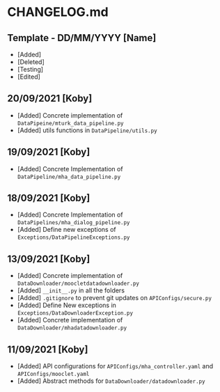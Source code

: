# CHANGELOG.md
## Template - DD/MM/YYYY [Name]
- [Added]
- [Deleted]
- [Testing]
- [Edited]

## 20/09/2021 [Koby]
- [Added] Concrete implementation of `DataPipeine/mturk_data_pipeline.py`
- [Added] utils functions in `DataPipeline/utils.py`

## 19/09/2021 [Koby]
- [Added] Concrete Implementation of `DataPipeline/mha_data_pipeline.py`

## 18/09/2021 [Koby]
- [Added] Concrete Implementation of `DataPipelines/mha_dialog_pipeline.py`
- [Added] Define new exceptions of `Exceptions/DataPipelineExceptions.py`

## 13/09/2021 [Koby]
- [Added] Concrete implementation of `DataDownloader/moocletdatadownloader.py`
- [Added] `__init__.py` in all the folders
- [Added] `.gitignore` to prevent git updates on `APIConfigs/secure.py`
- [Added] Define New exceptions in `Exceptions/DataDownloaderException.py`
- [Added] Concrete implementation of `DataDownloader/mhadatadownloader.py`

## 11/09/2021 [Koby]
- [Added] API configurations for `APIConfigs/mha_controller.yaml` and `APIConfigs/mooclet.yaml`
- [Added] Abstract methods for `DataDownloader/datadownloader.py`
